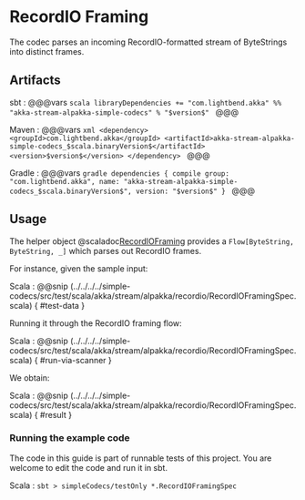 # RecordIO Framing

The codec parses an incoming RecordIO-formatted stream of ByteStrings into distinct frames.

## Artifacts

sbt
:   @@@vars
    ```scala
    libraryDependencies += "com.lightbend.akka" %% "akka-stream-alpakka-simple-codecs" % "$version$"
    ```
    @@@

Maven
:   @@@vars
    ```xml
    <dependency>
      <groupId>com.lightbend.akka</groupId>
      <artifactId>akka-stream-alpakka-simple-codecs_$scala.binaryVersion$</artifactId>
      <version>$version$</version>
    </dependency>
    ```
    @@@

Gradle
:   @@@vars
    ```gradle
    dependencies {
      compile group: "com.lightbend.akka", name: "akka-stream-alpakka-simple-codecs_$scala.binaryVersion$", version: "$version$"
    }
    ```
    @@@

## Usage

The helper object @scaladoc[RecordIOFraming](akka.stream.alpakka.recordio.scaladsl.RecordIOFraming) provides a `Flow[ByteString, ByteString, _]` which parses out RecordIO frames.

For instance, given the sample input:

Scala
: @@snip (../../../../simple-codecs/src/test/scala/akka/stream/alpakka/recordio/RecordIOFramingSpec.scala) { #test-data }

Running it through the RecordIO framing flow:

Scala
: @@snip (../../../../simple-codecs/src/test/scala/akka/stream/alpakka/recordio/RecordIOFramingSpec.scala) { #run-via-scanner }

We obtain:

Scala
: @@snip (../../../../simple-codecs/src/test/scala/akka/stream/alpakka/recordio/RecordIOFramingSpec.scala) { #result }

### Running the example code

The code in this guide is part of runnable tests of this project. You are welcome to edit the code and run it in sbt.

Scala
:   ```
    sbt
    > simpleCodecs/testOnly *.RecordIOFramingSpec
    ```
